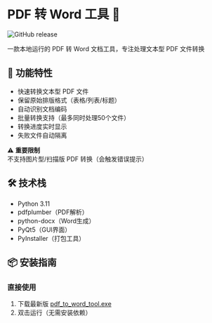 # PDF 转 Word 工具 🔄

![GitHub release](https://img.shields.io/badge/版本-v1.2.0-green)

一款本地运行的 PDF 转 Word 文档工具，专注处理文本型 PDF 文件转换


## 🎯 功能特性

- 快速转换文本型 PDF 文件
- 保留原始排版格式（表格/列表/标题）
- 自动识别文档编码
- 批量转换支持（最多同时处理50个文件）
- 转换进度实时显示
- 失败文件自动隔离

⚠️ **重要限制**  
不支持图片型/扫描版 PDF 转换（会触发错误提示）

## 🛠️ 技术栈

- Python 3.11
- pdfplumber（PDF解析）
- python-docx（Word生成）
- PyQt5（GUI界面）
- PyInstaller（打包工具）

## 📦 安装指南

### 直接使用
1. 下载最新版 [pdf_to_word_tool.exe](https://github.com/yourusername/pdf_to_word_tool/releases)
2. 双击运行（无需安装依赖）
